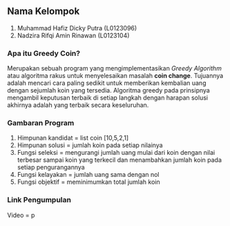 ## Nama Kelompok
1. Muhammad Hafiz Dicky Putra (L0123096)  
2. Nadzira Rifqi Amin Rinawan (L0123104)  

### Apa itu Greedy Coin?
Merupakan sebuah program yang mengimplementasikan _Greedy Algorithm_ atau algoritma rakus untuk menyelesaikan masalah **coin change**. Tujuannya adalah mencari cara paling sedikit untuk memberikan kembalian uang dengan sejumlah koin yang tersedia. Algoritma greedy pada prinsipnya mengambil keputusan terbaik di setiap langkah dengan harapan solusi akhirnya adalah yang terbaik secara keseluruhan.

### Gambaran Program
1. Himpunan kandidat = list coin [10,5,2,1]
2. Himpunan solusi = jumlah koin pada setiap nilainya
3. Fungsi seleksi = mengurangi jumlah uang mulai dari koin dengan nilai terbesar sampai koin yang terkecil dan menambahkan jumlah koin pada setiap pengurangannya
4. Fungsi kelayakan = jumlah uang sama dengan nol
5. Fungsi objektif = meminimumkan total jumlah koin

### Link Pengumpulan
Video = p
   


